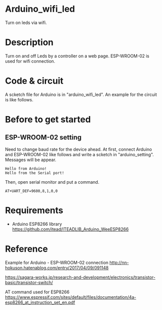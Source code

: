 # Arduino_wifi_led
Turn on leds via wifi.

# Description
Turn on and off Leds by a controller on a web page.
ESP-WROOM-02 is used for wifi connection.

# Code & circuit
A scketch file for Arduino is in "arduino_wifi_led".
An example for the circuit is like follows.

# Before to get started
## ESP-WROOM-02 setting
Need to change baud rate for the device ahead.
At first, connect Arduino and ESP-WROOM-02 like follows and write a scketch in "arduino_setting".
Messages will be appear.
```
Hello from Arduino!
Hello from the Serial port!
```
Then, open serial monitor and put a command.
```
AT+UART_DEF=9600,8,1,0,0
```

# Requirements
* Arduino ESP8266 library
https://github.com/itead/ITEADLIB_Arduino_WeeESP8266

# Reference
Example for Arduino - ESP-WROOM-02 connection
http://nn-hokuson.hatenablog.com/entry/2017/04/09/091148

https://sagara-works.jp/research-and-development/electronics/transistor-basic/transistor-switch/

AT command used for ESP8266
https://www.espressif.com/sites/default/files/documentation/4a-esp8266_at_instruction_set_en.pdf
